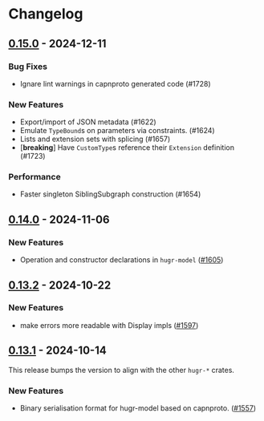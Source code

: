 # Changelog

## [0.15.0](https://github.com/CQCL/hugr/compare/hugr-model-v0.14.0...hugr-model-v0.15.0) - 2024-12-11

### Bug Fixes

- Ignare lint warnings in capnproto generated code (#1728)

### New Features

- Export/import of JSON metadata (#1622)
- Emulate `TypeBound`s on parameters via constraints. (#1624)
- Lists and extension sets with splicing (#1657)
- [**breaking**] Have `CustomType`s reference their `Extension` definition (#1723)

### Performance

- Faster singleton SiblingSubgraph construction (#1654)

## [0.14.0](https://github.com/CQCL/hugr/compare/hugr-model-v0.13.2...hugr-model-v0.14.0) - 2024-11-06

### New Features

- Operation and constructor declarations in `hugr-model` ([#1605](https://github.com/CQCL/hugr/pull/1605))

## [0.13.2](https://github.com/CQCL/hugr/compare/hugr-model-v0.13.1...hugr-model-v0.13.2) - 2024-10-22

### New Features

- make errors more readable with Display impls ([#1597](https://github.com/CQCL/hugr/pull/1597))

## [0.13.1](https://github.com/CQCL/hugr/compare/hugr-model-v0.1.0...hugr-model-v0.13.1) - 2024-10-14

This release bumps the version to align with the other `hugr-*` crates.

### New Features

- Binary serialisation format for hugr-model based on capnproto. ([#1557](https://github.com/CQCL/hugr/pull/1557))
